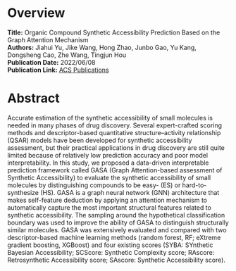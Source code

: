 # Overview
**Title:** Organic Compound Synthetic Accessibility Prediction Based on the Graph Attention Mechanism<br>
**Authors:** Jiahui Yu, Jike Wang, Hong Zhao, Junbo Gao, Yu Kang, Dongsheng Cao, Zhe Wang, Tingjun Hou<br>
**Publication Date:** 2022/06/08<br>
**Publication Link:** [ACS Publications](https://pubs.acs.org/doi/10.1021/acs.jcim.2c00038)

# Abstract
Accurate estimation of the synthetic accessibility of small molecules is needed in many phases of drug discovery. 
Several expert-crafted scoring methods and descriptor-based quantitative structure–activity relationship (QSAR) 
models have been developed for synthetic accessibility assessment, but their practical applications in drug discovery 
are still quite limited because of relatively low prediction accuracy and poor model interpretability. In this study, 
we proposed a data-driven interpretable prediction framework called GASA (Graph Attention-based assessment of 
Synthetic Accessibility) to evaluate the synthetic accessibility of small molecules by distinguishing compounds 
to be easy- (ES) or hard-to-synthesize (HS). GASA is a graph neural network (GNN) architecture that makes self-feature 
deduction by applying an attention mechanism to automatically capture the most important structural features related to 
synthetic accessibility. The sampling around the hypothetical classification boundary was used to improve the ability of 
GASA to distinguish structurally similar molecules. GASA was extensively evaluated and compared with two descriptor-based 
machine learning methods (random forest, RF; eXtreme gradient boosting, XGBoost) and four existing scores 
(SYBA: SYnthetic Bayesian Accessibility; SCScore: Synthetic Complexity score; RAscore: Retrosynthetic Accessibility score; 
SAscore: Synthetic Accessibility score).